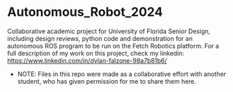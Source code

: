 # Autonomous_Robot_2024
Collaborative academic project for University of Florida Senior Design, including design reviews, python code and demonstration for an autonomous ROS program to be run on the Fetch Robotics platform. For a full description of my work on this project, check my linkedin: https://www.linkedin.com/in/dylan-falzone-98a7b81b6/

* NOTE: Files in this repo were made as a collaborative effort with another student, who has given permission for me to share them here. 
